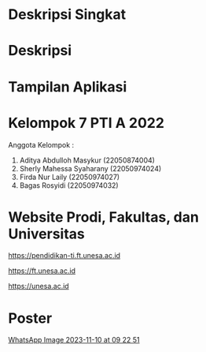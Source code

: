 # Deskripsi Singkat

# Deskripsi

# Tampilan Aplikasi

# Kelompok 7 PTI A 2022
Anggota Kelompok :
1. Aditya Abdulloh Masykur (22050874004)
2. Sherly Mahessa Syaharany (22050974024)
3. Firda Nur Laily (22050974027)
4. Bagas Rosyidi (22050974032)

# Website Prodi, Fakultas, dan Universitas
https://pendidikan-ti.ft.unesa.ac.id

https://ft.unesa.ac.id

https://unesa.ac.id

# Poster
[WhatsApp Image 2023-11-10 at 09 22 51](https://github.com/Adit2205/Pengaduanku/assets/150405854/46338b40-2f8d-4f6b-b956-f170f32e939a)

